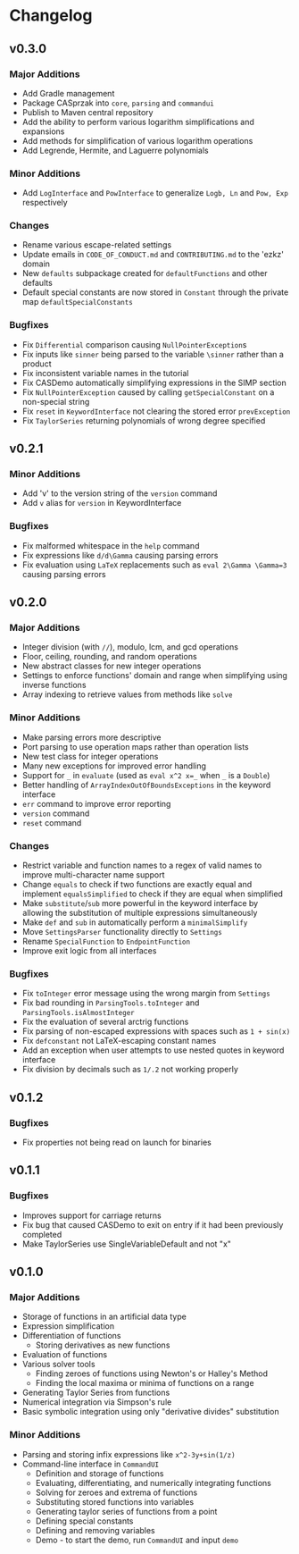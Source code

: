 # Changelog
## v0.3.0
### Major Additions
 - Add Gradle management
 - Package CASprzak into `core`, `parsing` and `commandui`
 - Publish to Maven central repository
 - Add the ability to perform various logarithm simplifications and expansions
 - Add methods for simplification of various logarithm operations
 - Add Legrende, Hermite, and Laguerre polynomials
### Minor Additions
 - Add `LogInterface` and `PowInterface` to generalize `Logb, Ln` and `Pow, Exp` respectively
### Changes
 - Rename various escape-related settings
 - Update emails in `CODE_OF_CONDUCT.md` and `CONTRIBUTING.md` to the 'ezkz' domain
 - New `defaults` subpackage created for `defaultFunctions` and other defaults
 - Default special constants are now stored in `Constant` through the private map `defaultSpecialConstants`
### Bugfixes
 - Fix `Differential` comparison causing `NullPointerException`s
 - Fix inputs like `sinner` being parsed to the variable `\sinner` rather than a product
 - Fix inconsistent variable names in the tutorial
 - Fix CASDemo automatically simplifying expressions in the SIMP section
 - Fix `NullPointerException` caused by calling `getSpecialConstant` on a non-special string
 - Fix `reset` in `KeywordInterface` not clearing the stored error `prevException`
 - Fix `TaylorSeries` returning polynomials of wrong degree specified


## v0.2.1
### Minor Additions
 - Add 'v' to the version string of the `version` command
 - Add `v` alias for `version` in KeywordInterface
### Bugfixes
 - Fix malformed whitespace in the `help` command
 - Fix expressions like `d/d\Gamma` causing parsing errors
 - Fix evaluation using `LaTeX` replacements such as `eval 2\Gamma \Gamma=3` causing parsing errors
 
## v0.2.0
### Major Additions 
 - Integer division (with `//`), modulo, lcm, and gcd operations
 - Floor, ceiling, rounding, and random operations
 - New abstract classes for new integer operations
 - Settings to enforce functions' domain and range when simplifying using inverse functions
 - Array indexing to retrieve values from methods like `solve`

### Minor Additions
 - Make parsing errors more descriptive
 - Port parsing to use operation maps rather than operation lists
 - New test class for integer operations
 - Many new exceptions for improved error handling
 - Support for `_` in `evaluate` (used as `eval x^2 x=_` when `_` is a `Double`)
 - Better handling of `ArrayIndexOutOfBoundsExceptions` in the keyword interface
 - `err` command to improve error reporting
 - `version` command
 - `reset` command
 
 ### Changes
 - Restrict variable and function names to a regex of valid names to improve multi-character name support
 - Change `equals` to check if two functions are exactly equal and implement `equalsSimplified` to check if they are equal when simplified
 - Make `substitute`/`sub` more powerful in the keyword interface by allowing the substitution of multiple expressions simultaneously
 - Make `def` and `sub` in automatically perform a `minimalSimplify`
 - Move `SettingsParser` functionality directly to `Settings`
 - Rename `SpecialFunction` to `EndpointFunction`
 - Improve exit logic from all interfaces
 
 ### Bugfixes
 - Fix `toInteger` error message using the wrong margin from `Settings`
 - Fix bad rounding in `ParsingTools.toInteger` and `ParsingTools.isAlmostInteger`
 - Fix the evaluation of several arctrig functions 
 - Fix parsing of non-escaped expressions with spaces such as `1 + sin(x)`
 - Fix `defconstant` not LaTeX-escaping constant names
 - Add an exception when user attempts to use nested quotes in keyword interface
 - Fix division by decimals such as `1/.2` not working properly
 
## v0.1.2
### Bugfixes
 - Fix properties not being read on launch for binaries

## v0.1.1
### Bugfixes
 - Improves support for carriage returns
 - Fix bug that caused CASDemo to exit on entry if it had been previously completed
 - Make TaylorSeries use SingleVariableDefault and not "x"
  
## v0.1.0
### Major Additions
- Storage of functions in an artificial data type
- Expression simplification
- Differentiation of functions 
  - Storing derivatives as new functions
- Evaluation of functions
- Various solver tools
  - Finding zeroes of functions using Newton's or Halley's Method
  - Finding the local maxima or minima of functions on a range
- Generating Taylor Series from functions
- Numerical integration via Simpson's rule
- Basic symbolic integration using only "derivative divides" substitution
### Minor Additions
- Parsing and storing infix expressions like `x^2-3y+sin(1/z)`
- Command-line interface in `CommandUI`
  - Definition and storage of functions
  - Evaluating, differentiating, and numerically integrating functions
  - Solving for zeroes and extrema of functions
  - Substituting stored functions into variables
  - Generating taylor series of functions from a point
  - Defining special constants
  - Defining and removing variables
  - Demo - to start the demo, run `CommandUI` and input `demo`

